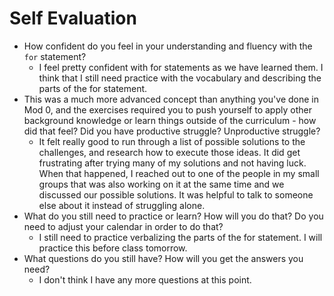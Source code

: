 # Self Evaluation

- How confident do you feel in your understanding and fluency with the `for` statement?
  - I feel pretty confident with for statements as we have learned them. I think that I still need practice with the vocabulary and describing the parts of the for statement.
- This was a much more advanced concept than anything you've done in Mod 0, and the exercises required you to push yourself to apply other background knowledge or learn things outside of the curriculum - how did that feel? Did you have productive struggle? Unproductive struggle?
  - It felt really good to run through a list of possible solutions to the challenges, and research how to execute those ideas. It did get frustrating after trying many of my solutions and not having luck. When that happened, I reached out to one of the people in my small groups that was also working on it at the same time and we discussed our possible solutions. It was helpful to talk to someone else about it instead of struggling alone.
- What do you still need to practice or learn? How will you do that? Do you need to adjust your calendar in order to do that?
  - I still need to practice verbalizing the parts of the for statement. I will practice this before class tomorrow.
- What questions do you still have? How will you get the answers you need?
  - I don't think I have any more questions at this point.
